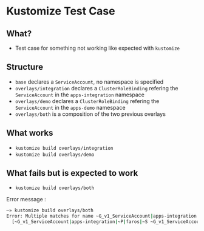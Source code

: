 # Kustomize Test Case

## What?

- Test case for something not working like expected with `kustomize`

## Structure

- `base` declares a `ServiceAccount`, no namespace is specified
- `overlays/integration` declares a `ClusterRoleBinding` refering the `ServiceAccount` in the `apps-integration` namespace
- `overlays/demo` declares a `ClusterRoleBinding` refering the `ServiceAccount` in the `apps-demo` namespace
- `overlays/both` is a composition of the two previous overlays

## What works

- `kustomize build overlays/integration`
- `kustomize build overlays/demo`

## What fails but is expected to work

- `kustomize build overlays/both`

Error message :

```bash
─» kustomize build overlays/both
Error: Multiple matches for name ~G_v1_ServiceAccount|apps-integration|~P|faros|~S:
  [~G_v1_ServiceAccount|apps-integration|~P|faros|~S ~G_v1_ServiceAccount|apps-demo|~P|faros|~S]

```
